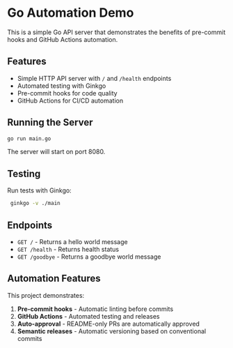 # Go Automation Demo

This is a simple Go API server that demonstrates the benefits of pre-commit hooks and GitHub Actions automation.

## Features

- Simple HTTP API server with `/` and `/health` endpoints
- Automated testing with Ginkgo
- Pre-commit hooks for code quality
- GitHub Actions for CI/CD automation

## Running the Server

```bash
go run main.go
```

The server will start on port 8080.

## Testing

Run tests with Ginkgo:

```bash
 ginkgo -v ./main
```

## Endpoints

- `GET /` - Returns a hello world message
- `GET /health` - Returns health status
- `GET /goodbye` - Returns a goodbye world message
## Automation Features

This project demonstrates:

1. **Pre-commit hooks** - Automatic linting before commits
2. **GitHub Actions** - Automated testing and releases
3. **Auto-approval** - README-only PRs are automatically approved
4. **Semantic releases** - Automatic versioning based on conventional commits
